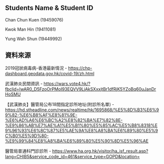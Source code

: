 Students Name & Student ID
---------------------------
Chan Chun Kuen 	(19459076)

Kwok Man Hin 	 (19411081)

Yung Wah Shun (19449992)

資料來源
---------------------------
2019冠狀病毒病-香港最新情況 - https://chp-dashboard.geodata.gov.hk/covid-19/zh.html

武漢肺炎民間資訊 - https://wars.vote4.hk/?fbclid=IwAR0_D5FzoOrPMoI93EQVV9LjAkSXxxjtBr1dfRjK5YZoBq60uJanDrHoSMU

【武漢肺炎】醫管局公布18間指定診所地址(附診所名單) - https://hd.stheadline.com/news/realtime/hk/1695868/%E5%8D%B3%E6%99%82-%E6%B8%AF%E8%81%9E-%E6%AD%A6%E6%BC%A2%E8%82%BA%E7%82%8E-%E9%86%AB%E7%AE%A1%E5%B1%80%E5%85%AC%E5%B8%8318%E9%96%93%E6%8C%87%E5%AE%9A%E8%A8%BA%E6%89%80%E5%9C%B0%E5%9D%80-%E9%99%84%E8%A8%BA%E6%89%80%E5%90%8D%E5%96%AE

醫管局普通科門診診所 - https://www.ha.org.hk/visitor/ha_isf_result.asp?lang=CHIB5&service_code_id=461&service_type=GOPD&location=
